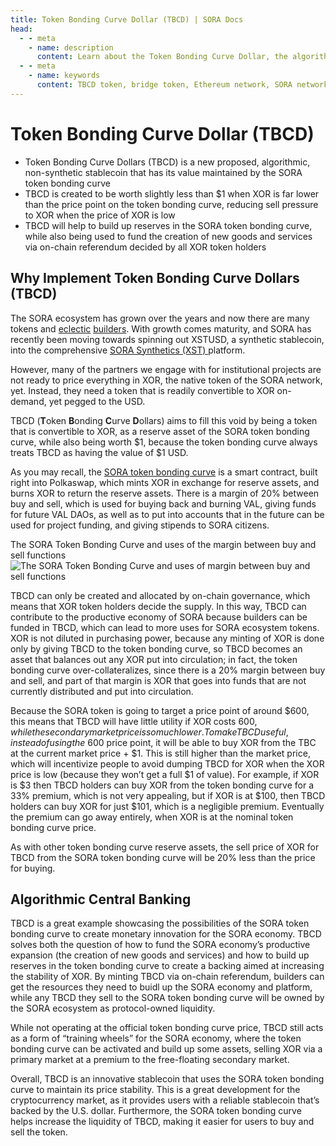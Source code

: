 ```yaml
---
title: Token Bonding Curve Dollar (TBCD) | SORA Docs
head:
  - - meta
    - name: description
      content: Learn about the Token Bonding Curve Dollar, the algorithmic, non-synthetic stablecoin that has its value maintained by the SORA token bonding curve. Explore how TBCD helps to build up the reserves of the SORA token bonding curve, while also being used to fund the creation of new goods and services within the SORA ecosystem.
  - - meta
    - name: keywords
      content: TBCD token, bridge token, Ethereum network, SORA network, asset transfer, interoperability, cross-chain transactions, liquidity, decentralized finance, DeFi
---
```


# Token Bonding Curve Dollar (TBCD)

- Token Bonding Curve Dollars (TBCD) is a new proposed, algorithmic, non-synthetic stablecoin that has its value maintained by the SORA token bonding curve
- TBCD is created to be worth slightly less than $1 when XOR is far lower than the price point on the token bonding curve, reducing sell pressure to XOR when the price of XOR is low
- TBCD will help to build up reserves in the SORA token bonding curve, while also being used to fund the creation of new goods and services via on-chain referendum decided by all XOR token holders

## Why Implement Token Bonding Curve Dollars (TBCD)

The SORA ecosystem has grown over the years and now there are many
tokens and [eclectic](https://cerestoken.io) 
[builders](https://adar.com). With growth comes maturity, and SORA has
recently been moving towards spinning out XSTUSD, a synthetic
stablecoin, into the comprehensive [SORA Synthetics (XST) ](xst.md) platform.

However, many of the partners we engage with for institutional projects are not ready to price everything in XOR, the native token of the SORA network, yet. Instead, they need a token that is readily convertible to XOR on-demand, yet pegged to the USD.

TBCD (**T**oken **B**onding **C**urve **D**ollars) aims to fill this void by being a token that is convertible to XOR, as a reserve asset of the SORA token bonding curve, while also being worth $1, because the token bonding curve always treats TBCD as having the value of $1 USD.

As you may recall, the [SORA token bonding
curve](tbc.md) is a smart contract,
built right into Polkaswap, which mints XOR in exchange for reserve
assets, and burns XOR to return the reserve assets. There is a margin
of 20% between buy and sell, which is used for buying back and burning
VAL, giving funds for future VAL DAOs, as well as to put into accounts
that in the future can be used for project funding, and giving
stipends to SORA citizens.

The SORA Token Bonding Curve and uses of the margin between buy and sell
functions
![The SORA Token Bonding Curve and uses of margin between buy and sell
functions](/.gitbook/assets/flow-of-funds-new.png)

TBCD can only be created and allocated by on-chain governance, which
means that XOR token holders decide the supply. In this way, TBCD can
contribute to the productive economy of SORA because builders can be
funded in TBCD, which can lead to more uses for SORA ecosystem
tokens.
XOR is not diluted in purchasing power, because any minting of XOR is done only by giving TBCD to the token bonding curve, so TBCD becomes an asset that balances out any XOR put into circulation; in fact, the token bonding curve over-collateralizes, since there is a 20% margin between buy and sell, and part of that margin is XOR that goes into funds that are not currently distributed and put into circulation.

Because the SORA token is going to target a price point of around
$600, this means that TBCD will have little utility if XOR costs $600,
while the secondary market price is so much lower.
To make TBCD useful, instead of using the ~$600 price point, it will
be able to buy XOR from the TBC at the current market price + $1. This
is still higher than the market price, which will incentivize people
to avoid dumping TBCD for XOR when the XOR price is low (because they
won’t get a full $1 of value). For example, if XOR is $3 then TBCD
holders can buy XOR from the token bonding curve for a 33% premium,
which is not very appealing, but if XOR is at $100, then TBCD holders
can buy XOR for just $101, which is a negligible premium.
Eventually the premium can go away entirely, when XOR is at the nominal token bonding curve price.

As with other token bonding curve reserve assets, the sell price of
XOR for TBCD from the SORA token bonding curve will be 20% less than
the price for buying.

## Algorithmic Central Banking

TBCD is a great example showcasing the possibilities of the SORA token bonding curve to create monetary innovation for the SORA economy. TBCD solves both the question of how to fund the SORA economy’s productive expansion (the creation of new goods and services) and how to build up reserves in the token bonding curve to create a backing aimed at increasing the stability of XOR. By minting TBCD via on-chain referendum, builders can get the resources they need to buidl up the SORA economy and platform, while any TBCD they sell to the SORA token bonding curve will be owned by the SORA ecosystem as protocol-owned liquidity.

While not operating at the official token bonding curve price, TBCD
still acts as a form of “training wheels” for the SORA economy, where
the token bonding curve can be activated and build up some assets,
selling XOR via a primary market at a premium to the free-floating
secondary market.

Overall, TBCD is an innovative stablecoin that uses the SORA token bonding curve to maintain its price stability. This is a great development for the cryptocurrency market, as it provides users with a reliable stablecoin that’s backed by the U.S. dollar. Furthermore, the SORA token bonding curve helps increase the liquidity of TBCD, making it easier for users to buy and sell the token.
